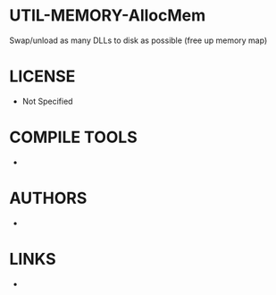 UTIL-MEMORY-AllocMem
====================

Swap/unload as many DLLs to disk as possible (free up memory map)

LICENSE
===============
* Not Specified

COMPILE TOOLS
===============
* 

AUTHORS
===============
* 

LINKS
===============
* 
